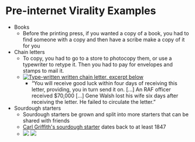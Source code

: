 # Pre-internet Virality Examples

- Books
  - Before the printing press, if you wanted a copy of a book, you had to find someone with a copy and then have a scribe make a copy of it for you
- Chain letters
  - To copy, you had to go to a store to photocopy them, or use a typewriter to retype it. Then you had to pay for envelopes and stamps to mail it.
  - [![Type-written written chain letter, excerpt below](chain_letter.png)](https://cs.uwaterloo.ca/~mli/chain.html)
    - “You will receive good luck within four days of receiving this letter, providing, you in turn send it on. [...] An RAF officer received $70,000 [...] Gene Walsh lost his wife six days after receiving the letter. He failed to circulate the letter.”
- Sourdough starters
  - Sourdough starters be grown and split into more starters that can be shared with friends
  - [Carl Griffith's sourdough starter](https://en.wikipedia.org/wiki/Carl_Griffith%27s_sourdough_starter) dates back to at least 1847
  - ![](sourdough_starter.png) ![](sourdough_bread.png)
